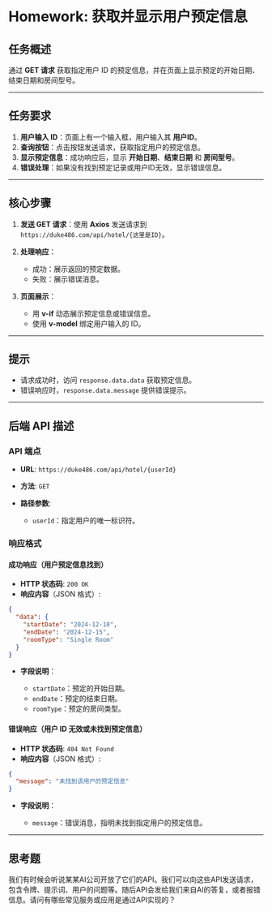# Homework: 获取并显示用户预定信息

## 任务概述

通过 **GET 请求** 获取指定用户 ID 的预定信息，并在页面上显示预定的开始日期、结束日期和房间型号。

---

## 任务要求

1. **用户输入 ID**：页面上有一个输入框，用户输入其 **用户ID**。
2. **查询按钮**：点击按钮发送请求，获取指定用户的预定信息。
3. **显示预定信息**：成功响应后，显示 **开始日期**、**结束日期** 和 **房间型号**。
4. **错误处理**：如果没有找到预定记录或用户ID无效，显示错误信息。

---

## 核心步骤

1. **发送 GET 请求**：使用 **Axios** 发送请求到 `https://duke486.com/api/hotel/{这里是ID}`​。
2. **处理响应**：

    * 成功：展示返回的预定数据。
    * 失败：展示错误消息。
3. **页面展示**：

    * 用 **v-if** 动态展示预定信息或错误信息。
    * 使用 **v-model** 绑定用户输入的 ID。

---

## 提示

* 请求成功时，访问 `response.data.data`​ 获取预定信息。
* 错误响应时，`response.data.message`​ 提供错误提示。

---

## 后端 API 描述

### **API 端点**

* **URL**: `https://duke486.com/api/hotel/{userId}`​
* **方法**: `GET`​
* **路径参数**:

  * ​`userId`​：指定用户的唯一标识符。

### **响应格式**

#### **成功响应**（用户预定信息找到）

* **HTTP 状态码**: `200 OK`​
* **响应内容**（JSON 格式）:

```json
{
  "data": {
    "startDate": "2024-12-10",
    "endDate": "2024-12-15",
    "roomType": "Single Room"
  }
}
```

* **字段说明**：

  * ​`startDate`​：预定的开始日期。
  * ​`endDate`​：预定的结束日期。
  * ​`roomType`​：预定的房间类型。

#### **错误响应**（用户 ID 无效或未找到预定信息）

* **HTTP 状态码**: `404 Not Found`​
* **响应内容**（JSON 格式）:

```json
{
  "message": "未找到该用户的预定信息"
}
```

* **字段说明**：

  * ​`message`​：错误消息，指明未找到指定用户的预定信息。

---

## 思考题

我们有时候会听说某某AI公司开放了它们的API。我们可以向这些API发送请求，包含令牌、提示词、用户的问题等。随后API会发给我们来自AI的答复，或者报错信息。请问有哪些常见服务或应用是通过API实现的？
